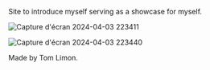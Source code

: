 
Site to introduce myself serving as a showcase for myself.

![Capture d'écran 2024-04-03 223411](https://github.com/T0ZSKY/site-pr-sentation-/assets/98484763/2d49b929-8a14-4cf4-9664-9ad4aedac8db)


![Capture d'écran 2024-04-03 223440](https://github.com/T0ZSKY/site-pr-sentation-/assets/98484763/6c57b677-d99c-4403-bfc5-1695226e0899)


Made by Tom Limon.
